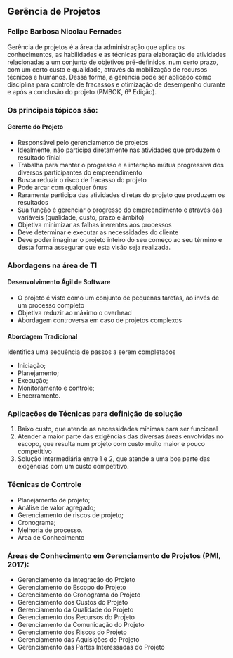 ## Gerência de Projetos
### Felipe Barbosa Nicolau Fernades
Gerência de projetos é a área da administração que aplica os conhecimentos, as habilidades e as técnicas para elaboração de atividades relacionadas a um conjunto de objetivos pré-definidos, num certo prazo, com um certo custo e qualidade, através da mobilização de recursos técnicos e humanos. Dessa forma, a gerência pode ser aplicado como disciplina para controle de fracassos e otimização de desempenho durante e após a conclusão do projeto (PMBOK, 6ª Edição).

### Os principais tópicos são:
#### Gerente do Projeto
- Responsável pelo gerenciamento de projetos
- Idealmente, não participa diretamente nas atividades que produzem o resultado finial
- Trabalha para manter o progresso e a interação mútua progressiva dos diversos participantes do empreendimento
- Busca reduzir o risco de fracasso do projeto
- Pode arcar com qualquer ônus
- Raramente participa das atividades diretas do projeto que produzem os resultados
- Sua função é gerenciar o progresso do empreendimento e através das variáveis (qualidade, custo, prazo e âmbito)
- Objetiva minimizar as falhas inerentes aos processos
- Deve determinar e executar as necessidades do cliente
- Deve poder imaginar o projeto inteiro do seu começo ao seu término e desta forma assegurar que esta visão seja realizada.

### Abordagens na área de TI
#### Desenvolvimento Ágil de Software
- O projeto é visto como um conjunto de pequenas tarefas, ao invés de um processo completo
- Objetiva reduzir ao máximo o overhead
- Abordagem controversa em caso de projetos complexos

#### Abordagem Tradicional
Identifica uma sequência de passos a serem completados

- Iniciação;
- Planejamento;
- Execução;
- Monitoramento e controle;
- Encerramento.

### Aplicações de Técnicas para definição de solução

1. Baixo custo, que atende as necessidades mínimas para ser funcional
2. Atender a maior parte das exigências das diversas áreas envolvidas no escopo, que resulta num projeto com custo muito maior e pouco competitivo
3. Solução intermediária entre 1 e 2, que atende a uma boa parte das exigências com um custo competitivo.

### Técnicas de Controle
- Planejamento de projeto;
- Análise de valor agregado;
- Gerenciamento de riscos de projeto;
- Cronograma;
- Melhoria de processo.
- Área de Conhecimento

### Áreas de Conhecimento em Gerenciamento de Projetos (PMI, 2017):

- Gerenciamento da Integração do Projeto
- Gerenciamento do Escopo do Projeto
- Gerenciamento do Cronograma do Projeto
- Gerenciamento dos Custos do Projeto
- Gerenciamento da Qualidade do Projeto
- Gerenciamento dos Recursos do Projeto
- Gerenciamento da Comunicação do Projeto
- Gerenciamento dos Riscos do Projeto
- Gerenciamento das Aquisições do Projeto
- Gerenciamento das Partes Interessadas do Projeto
